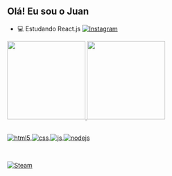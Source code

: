 ## Olá! Eu sou o Juan
- 💻 Estudando React.js
[![Instagram](https://img.shields.io/badge/Instagram-E4405F?style=for-the-badge&logo=instagram&logoColor=white)](https://instagram.com/juangabrieldev)

<div>
  <a href="https://beacons.ai/Juangabrieldev1">
  <img height="180em" src="https://github-readme-stats.vercel.app/api?username=Juangabrieldev1&show_icons=true&theme=dracula&include_all_commits=true&count_private=true"/>
  <img height="180em" src="https://github-readme-stats.vercel.app/api/top-langs/?username=Juangabrieldev1&layout=compact&langs_count=16&theme=dracula"/>

##

<div style="display: inline_block">
  <img align="center" alt="html5" src="https://img.shields.io/badge/HTML5-E34F26?style=for-the-badge&logo=html5&logoColor=white" />
  <img align="center" alt="css" src="https://img.shields.io/badge/CSS3-1572B6?style=for-the-badge&logo=css3&logoColor=white" />
  <img align="center" alt="js" src="https://img.shields.io/badge/JavaScript-F7DF1E?style=for-the-badge&logo=javascript&logoColor=black" />
  <img align="center" alt="nodejs" src="https://img.shields.io/badge/Node.js-43853D?style=for-the-badge&logo=node.js&logoColor=white" />
</div><br/>

##
[![Steam](https://img.shields.io/badge/Steam-000000?style=for-the-badge&logo=steam&logoColor=white)](https://steamcommunity.com/profiles/76561198271380790/)





